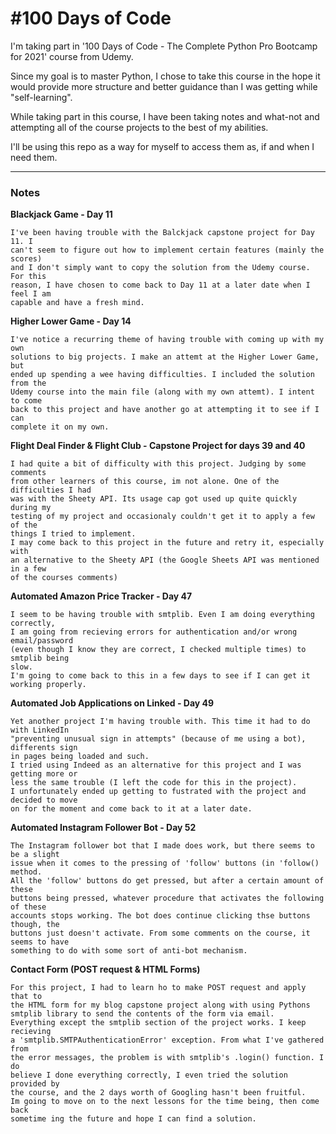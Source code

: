 # #100 Days of Code

I'm taking part in '100 Days of Code - The Complete Python Pro Bootcamp for 2021'
course from Udemy.

Since my goal is to master Python, I chose to take this course in the hope it would provide more structure and better guidance than I was getting while "self-learning".

While taking part in this course, I have been taking notes and what-not and attempting all of the course projects to the best of my abilities.

I'll be using this repo as a way for myself to access them as, if and when I need them.

---

### Notes

**Blackjack Game - Day 11**

    I've been having trouble with the Balckjack capstone project for Day 11. I 
    can't seem to figure out how to implement certain features (mainly the scores) 
    and I don't simply want to copy the solution from the Udemy course. For this 
    reason, I have chosen to come back to Day 11 at a later date when I feel I am 
    capable and have a fresh mind.

**Higher Lower Game - Day 14**

    I've notice a recurring theme of having trouble with coming up with my own 
    solutions to big projects. I make an attemt at the Higher Lower Game, but 
    ended up spending a wee having difficulties. I included the solution from the 
    Udemy course into the main file (along with my own attemt). I intent to come 
    back to this project and have another go at attempting it to see if I can 
    complete it on my own.

**Flight Deal Finder & Flight Club - Capstone Project for days 39 and 40**

    I had quite a bit of difficulty with this project. Judging by some comments 
    from other learners of this course, im not alone. One of the difficulties I had
    was with the Sheety API. Its usage cap got used up quite quickly during my 
    testing of my project and occasionaly couldn't get it to apply a few of the 
    things I tried to implement. 
    I may come back to this project in the future and retry it, especially with 
    an alternative to the Sheety API (the Google Sheets API was mentioned in a few
    of the courses comments)
   
**Automated Amazon Price Tracker - Day 47**

    I seem to be having trouble with smtplib. Even I am doing everything correctly, 
    I am going from recieving errors for authentication and/or wrong email/password
    (even though I know they are correct, I checked multiple times) to smtplib being 
    slow. 
    I'm going to come back to this in a few days to see if I can get it working properly.

**Automated Job Applications on Linked - Day 49**

    Yet another project I'm having trouble with. This time it had to do with LinkedIn
    "preventing unusual sign in attempts" (because of me using a bot), differents sign
    in pages being loaded and such. 
    I tried using Indeed as an alternative for this project and I was getting more or 
    less the same trouble (I left the code for this in the project).
    I unfortunately ended up getting to fustrated with the project and decided to move 
    on for the moment and come back to it at a later date.

**Automated Instagram Follower Bot - Day 52**

    The Instagram follower bot that I made does work, but there seems to be a slight 
    issue when it comes to the pressing of 'follow' buttons (in 'follow() method. 
    All the 'follow' buttons do get pressed, but after a certain amount of these 
    buttons being pressed, whatever procedure that activates the following of these 
    accounts stops working. The bot does continue clicking thse buttons though, the 
    buttons just doesn't activate. From some comments on the course, it seems to have 
    something to do with some sort of anti-bot mechanism.


**Contact Form (POST request & HTML Forms)**

    For this project, I had to learn ho to make POST request and apply that to
    the HTML form for my blog capstone project along with using Pythons
    smtplib library to send the contents of the form via email. 
    Everything except the smtplib section of the project works. I keep recieving
    a 'smtplib.SMTPAuthenticationError' exception. From what I've gathered from 
    the error messages, the problem is with smtplib's .login() function. I do 
    believe I done everything correctly, I even tried the solution provided by 
    the course, and the 2 days worth of Googling hasn't been fruitful. 
    Im going to move on to the next lessons for the time being, then come back 
    sometime ing the future and hope I can find a solution.